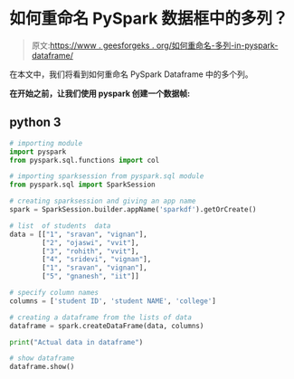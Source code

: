 # 如何重命名 PySpark 数据框中的多列？

> 原文:[https://www . geesforgeks . org/如何重命名-多列-in-pyspark-dataframe/](https://www.geeksforgeeks.org/how-to-rename-multiple-columns-in-pyspark-dataframe/)

在本文中，我们将看到如何重命名 PySpark Dataframe 中的多个列。

**在开始之前，让我们使用 pyspark 创建一个数据帧:**

## python 3

```py
# importing module
import pyspark
from pyspark.sql.functions import col

# importing sparksession from pyspark.sql module
from pyspark.sql import SparkSession

# creating sparksession and giving an app name
spark = SparkSession.builder.appName('sparkdf').getOrCreate()

# list  of students  data
data = [["1", "sravan", "vignan"],
        ["2", "ojaswi", "vvit"],
        ["3", "rohith", "vvit"],
        ["4", "sridevi", "vignan"],
        ["1", "sravan", "vignan"],
        ["5", "gnanesh", "iit"]]

# specify column names
columns = ['student ID', 'student NAME', 'college']

# creating a dataframe from the lists of data
dataframe = spark.createDataFrame(data, columns)

print("Actual data in dataframe")

# show dataframe
dataframe.show()
```